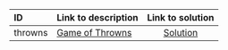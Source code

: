 | ID | Link to description | Link to solution |
|:---|:---|:---:|
| throwns | [Game of Throwns](https://open.kattis.com/problems/throwns) | [Solution](https://github.com/versenyi98/kattis-solutions/tree/main/solutions/Game%20of%20Throwns)|
